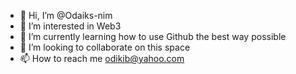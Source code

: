 - 👋 Hi, I’m @Odaiks-nim
- 👀 I’m interested in Web3
- 🌱 I’m currently learning how to use Github the best way possible
- 💞️ I’m looking to collaborate on this space
- 📫 How to reach me odikib@yahoo.com

<!---
Odaiks-nim/Odaiks-nim is a ✨ special ✨ repository because its `README.md` (this file) appears on your GitHub profile.
You can click the Preview link to take a look at your changes.
--->
